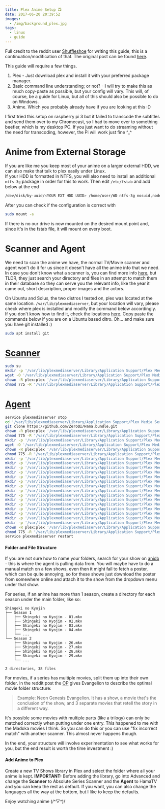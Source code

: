 ```yaml
---
title: Plex Anime Setup 📺
date: 2017-06-20 20:39:52
images:
  - /img/background_plex.jpg
tags:
  - linux
  - guide
---
```

Full credit to the reddit user [Shuffleshoe](https://www.reddit.com/user/Shuffleshoe) for writing this guide, this is a continuation/modification of that. The original post can be found [here](https://www.reddit.com/r/PleX/comments/2yk49z/guide_plex_and_anime_a_guide_to_combining_movies).

This guide will require a few things.

1. Plex - Just download plex and install it with your preferred package manager.
2. Basic command line understanding; or not? - I will try to make this as much copy-paste as possible, but your config will vary. This will, of course, be a guide for Linux, but all of this should also be possible to do on Windows.
3. Anime. Which you probably already have if you are looking at this :D

I first tried this setup on raspberry pi 3 but it failed to transcode the subtitles and send them over to my Chromecast, so I had to move over to something beefier, which is my desktop PC. If you just want to do streaming without the need for transcoding, however, the Pi will work just fine ^_^

# Anime from External Storage

If you are like me you keep most of your anime on a larger external HDD, we can also make that talk to plex easily under Linux.   
If your HDD is formatted in NTFS, you will also need to install an additional `ntfs-3g` package in order for this to work.
Then edit `/etc/fstab` and add below at the end
```bash
/dev/disk/by-uuid/<YOUR EXT HDD UUID> /home/user/WD ntfs-3g nosuid,nodev,nofail,x-gvfs-show 0 0
```
After you can check if the configuration is correct with
```bash
sudo mount -a
```
If there is no our drive is now mounted on the desired mount point and, since it's in the fstab file, it will mount on every boot.

# Scanner and Agent

We need to scan the anime we have, the normal TV/Movie scanner and agent won't do it for us since it doesn't have all the anime info that we need. In case you don't know what a scanner is, you can find more info [here](https://support.plex.tv/hc/en-us/articles/200241548-Scanners), but TLDR, they just search your directory and files in an attempt to match them in their database so they can serve you the relevant info, like the year it came out, short description, proper images and the actors.

On Ubuntu and Solus, the two distros I tested on, plex was located at the same location. `/var/lib/plexmediaserver`, but your location will vary, please check where plex is installed and modify the command below accordingly. If you don't know how to find it, check the locations [here](https://github.com/ZeroQI/Hama.bundle#installation). Copy paste the commands below if you are on a Ubuntu based ditro.
Oh... and make sure you have git installed :)
```bash
sudo apt install git
```

# [Scanner](https://github.com/ZeroQI/Absolute-Series-Scanner)

```bash
sudo su
mkdir -p '/var/lib/plexmediaserver/Library/Application Support/Plex Media Server/Scanners/Series'
wget -O '/var/lib/plexmediaserver/Library/Application Support/Plex Media Server/Scanners/Series/Absolute Series Scanner.py' https://raw.githubusercontent.com/ZeroQI/Absolute-Series-Scanner/master/Scanners/Series/Absolute%20Series%20Scanner.py
chown -R plex:plex '/var/lib/plexmediaserver/Library/Application Support/Plex Media Server/Scanners'
chmod 775 -R '/var/lib/plexmediaserver/Library/Application Support/Plex Media Server/Scanners'
```

# [Agent](https://github.com/ZeroQI/Hama.bundle)

```bash
service plexmediaserver stop
cd '/var/lib/plexmediaserver/Library/Application Support/Plex Media Server/Plug-ins'
git clone https://github.com/ZeroQI/Hama.bundle.git
chown -R plex:plex '/var/lib/plexmediaserver/Library/Application Support/Plex Media Server/Plug-ins/Hama.bundle'
chmod 775 -R '/var/lib/plexmediaserver/Library/Application Support/Plex Media Server/Plug-ins/Hama.bundle'
mkdir -p '/var/lib/plexmediaserver/Library/Application Support/Plex Media Server/Scanners/Series'
wget -O '/var/lib/plexmediaserver/Library/Application Support/Plex Media Server/Scanners/Series/Absolute Series Scanner.py' https://raw.githubusercontent.com/ZeroQI/Absolute-Series-Scanner/master/Scanners/Series/Absolute%20Series%20Scanner.py
chown -R plex:plex '/var/lib/plexmediaserver/Library/Application Support/Plex Media Server/Scanners'
chmod 775 -R '/var/lib/plexmediaserver/Library/Application Support/Plex Media Server/Scanners'
mkdir -p '/var/lib/plexmediaserver/Library/Application Support/Plex Media Server/Plug-in Support/Data/com.plexapp.agents.hama/DataItems/AniDB'
mkdir -p '/var/lib/plexmediaserver/Library/Application Support/Plex Media Server/Plug-in Support/Data/com.plexapp.agents.hama/DataItems/Plex'
mkdir -p '/var/lib/plexmediaserver/Library/Application Support/Plex Media Server/Plug-in Support/Data/com.plexapp.agents.hama/DataItems/OMDB'
mkdir -p '/var/lib/plexmediaserver/Library/Application Support/Plex Media Server/Plug-in Support/Data/com.plexapp.agents.hama/DataItems/TMDB'
mkdir -p '/var/lib/plexmediaserver/Library/Application Support/Plex Media Server/Plug-in Support/Data/com.plexapp.agents.hama/DataItems/TVDB/blank'
mkdir -p '/var/lib/plexmediaserver/Library/Application Support/Plex Media Server/Plug-in Support/Data/com.plexapp.agents.hama/DataItems/TVDB/_cache/fanart/original'
mkdir -p '/var/lib/plexmediaserver/Library/Application Support/Plex Media Server/Plug-in Support/Data/com.plexapp.agents.hama/DataItems/TVDB/episodes'
mkdir -p '/var/lib/plexmediaserver/Library/Application Support/Plex Media Server/Plug-in Support/Data/com.plexapp.agents.hama/DataItems/TVDB/fanart/original'
mkdir -p '/var/lib/plexmediaserver/Library/Application Support/Plex Media Server/Plug-in Support/Data/com.plexapp.agents.hama/DataItems/TVDB/fanart/vignette'
mkdir -p '/var/lib/plexmediaserver/Library/Application Support/Plex Media Server/Plug-in Support/Data/com.plexapp.agents.hama/DataItems/TVDB/graphical'
mkdir -p '/var/lib/plexmediaserver/Library/Application Support/Plex Media Server/Plug-in Support/Data/com.plexapp.agents.hama/DataItems/TVDB/posters'
mkdir -p '/var/lib/plexmediaserver/Library/Application Support/Plex Media Server/Plug-in Support/Data/com.plexapp.agents.hama/DataItems/TVDB/seasons'
mkdir -p '/var/lib/plexmediaserver/Library/Application Support/Plex Media Server/Plug-in Support/Data/com.plexapp.agents.hama/DataItems/TVDB/seasonswide'
mkdir -p '/var/lib/plexmediaserver/Library/Application Support/Plex Media Server/Plug-in Support/Data/com.plexapp.agents.hama/DataItems/TVDB/text'
mkdir -p '/var/lib/plexmediaserver/Library/Application Support/Plex Media Server/Plug-in Support/Data/com.plexapp.agents.hama/DataItems/FanartTV'
chown -R plex:plex '/var/lib/plexmediaserver/Library/Application Support/Plex Media Server/Plug-in Support/Data/com.plexapp.agents.hama'
chmod 775 -R '/var/lib/plexmediaserver/Library/Application Support/Plex Media Server/Plug-in Support/Data/com.plexapp.agents.hama'
service plexmediaserver restart
```

#### Folder and File Structure
If you are not sure how to name your folders, search for your show on [anidb](http://anidb.net) - this is where the agent is pulling data from. You will maybe have to do a manual match on a few shows, even then it might fail to fetch a poster, which can be quite annoying, so for these shows just download the poster from somewhere online and attach it to the show from the dropdown menu under that show.

For series, if an anime has more than 1 season, create a directory for each season under the main folder, like so:

```text
Shingeki no Kyojin
├── Season 1
│   ├── Shingeki no Kyojin - 01.mkv
│   ├── Shingeki no Kyojin - 02.mkv
│   ├── Shingeki no Kyojin - 03.mkv
│   ├── Shingeki no Kyojin - 04.mkv
│   └── ...
└── Season 2
    ├── Shingeki no Kyojin - 26.mkv
    ├── Shingeki no Kyojin - 27.mkv
    ├── Shingeki no Kyojin - 28.mkv
    ├── Shingeki no Kyojin - 29.mkv
    └── ...

2 directories, 38 files
```

For movies, if a series has multiple movies, split them up into their own folder.
In the reddit post the [OP](https://www.reddit.com/r/AskReddit/comments/4roags/what_does_op_mean/d52ppma) gives Evangelion to describe the optimal movie folder structure:

> Example: Neon Genesis Evangelion. It has a show, a movie that's the conclusion of the show, and 3 separate movies that retell the story in a different way.

It's possible some movies with multiple parts (like a trilogy) can only be matched correctly when putting under one entry. This happened to me with the Madoka movies I think. So you can do this or you can use "fix incorrect match" with another scanner. This almost never happens though.

In the end, your structure will involve experimentation to see what works for you, but the end result is worth the time investment :)

#### Add Anime to Plex
Create a new TV Shows library in Plex and select the folder where all your anime is kept. 
**IMPORTANT:** Before adding the library, go into Advanced and change the **Scanner** to Absolute Series Scanner and the **Agent** to HamaTV and you can keep the rest as default. If you want, you can also change the languages all the way at the bottom, but I like to keep the defaults.

Enjoy watching anime (/^▽^)/